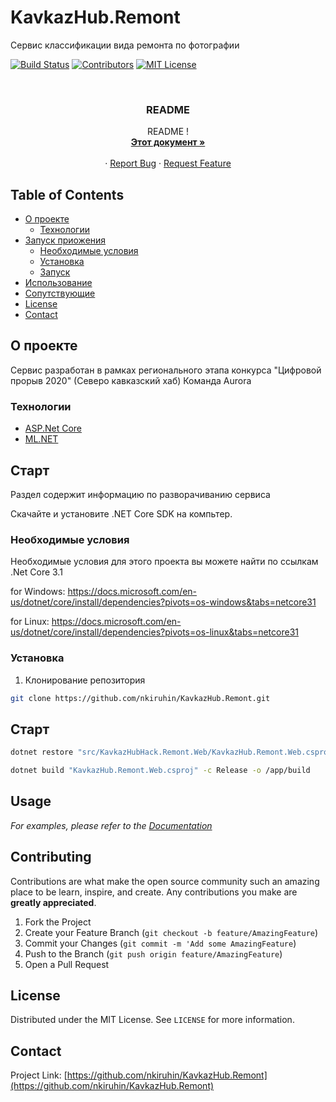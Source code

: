 # KavkazHub.Remont
Сервис классификации вида ремонта по фотографии
<!--
*** Thanks for checking out this README Template. If you have a suggestion that would
*** make this better please fork the repo and create a pull request or simple open
*** an issue with the tag "enhancement".
*** Thanks again! Now go create something AMAZING! :D
-->





<!-- PROJECT SHIELDS -->
[![Build Status][build-shield]]()
[![Contributors][contributors-shield]]()
[![MIT License][license-shield]][license-url]



<!-- PROJECT LOGO -->
<br />


  <h3 align="center">README</h3>

  <p align="center">
    README !
    <br />
    <a href="https://github.com/nkiruhin/KavkazHub.Remont/blob/master/README.md"><strong>Этот документ »</strong></a>
    <br />
    <br />
    <!--<a href="https://github.com/othneildrew/Best-README-Template">View Demo</a>-->
    ·
    <a href="https://github.com/nkiruhin/KavkazHub.Remont/issues">Report Bug</a>
    ·
    <a href="https://github.com/nkiruhin/KavkazHub.Remont/issues">Request Feature</a>
  </p>
</p>



<!-- TABLE OF CONTENTS -->
## Table of Contents

* [О проекте](#about-the-project)
  * [Технологии](#built-with)
* [Запуск приожения](#getting-started)
  * [Необходимые условия](#prerequisites)
  * [Установка](#installation)
  * [Запуск](#start)
* [Использование](#usage)
* [Сопутствующие](#contributing)
* [License](#license)
* [Contact](#contact)



<!-- ABOUT THE PROJECT -->
## О проекте
Сервис разработан в рамках регионального этапа конкурса "Цифровой прорыв 2020" (Северо кавказский хаб)
Команда Aurora

### Технологии

* [ASP.Net Core](https://github.com/dotnet/core)
* [ML.NET](https://dotnet.microsoft.com/apps/machinelearning-ai/ml-dotnet)



<!-- GETTING STARTED -->
## Старт

Раздел содержит информацию по разворачиванию сервиса
<p>
Скачайте и установите .NET Core SDK на компьтер.
<p>

### Необходимые условия

Необходимые условия для этого проекта вы можете найти по ссылкам
.Net Core 3.1

for Windows:
https://docs.microsoft.com/en-us/dotnet/core/install/dependencies?pivots=os-windows&tabs=netcore31

for Linux:
https://docs.microsoft.com/en-us/dotnet/core/install/dependencies?pivots=os-linux&tabs=netcore31




### Установка

1. Клонирование репозитория
```sh
git clone https://github.com/nkiruhin/KavkazHub.Remont.git
```


## Старт

```sh
dotnet restore "src/KavkazHubHack.Remont.Web/KavkazHub.Remont.Web.csproj"
```
```sh
dotnet build "KavkazHub.Remont.Web.csproj" -c Release -o /app/build
```

<!-- USAGE EXAMPLES -->
## Usage


_For examples, please refer to the [Documentation](https://github.com/nkiruhin/PWApp/wiki)_



<!-- CONTRIBUTING -->
## Contributing

Contributions are what make the open source community such an amazing place to be learn, inspire, and create. Any contributions you make are **greatly appreciated**.

1. Fork the Project
2. Create your Feature Branch (`git checkout -b feature/AmazingFeature`)
3. Commit your Changes (`git commit -m 'Add some AmazingFeature`)
4. Push to the Branch (`git push origin feature/AmazingFeature`)
5. Open a Pull Request



<!-- LICENSE -->
## License

Distributed under the MIT License. See `LICENSE` for more information.



<!-- CONTACT -->
## Contact


Project Link: [https://github.com/nkiruhin/KavkazHub.Remont](https://github.com/nkiruhin/KavkazHub.Remont)









<!-- MARKDOWN LINKS & IMAGES -->
[build-shield]: https://img.shields.io/badge/build-passing-brightgreen.svg?style=flat-square
[contributors-shield]: https://img.shields.io/badge/contributors-1-orange.svg?style=flat-square
[license-shield]: https://img.shields.io/badge/license-MIT-blue.svg?style=flat-square
[license-url]: https://choosealicense.com/licenses/mit
[linkedin-shield]: https://img.shields.io/badge/-LinkedIn-black.svg?style=flat-square&logo=linkedin&colorB=555
[linkedin-url]: https://linkedin.com/in/othneildrew
[product-screenshot]: https://raw.githubusercontent.com/othneildrew/Best-README-Template/master/screenshot.png

